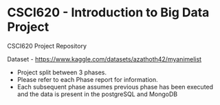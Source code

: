 # CSCI620 - Introduction to Big Data Project
CSCI620 Project Repository

Dataset - https://www.kaggle.com/datasets/azathoth42/myanimelist

- Project split between 3 phases.
- Please refer to each Phase report for information.
- Each subsequent phase assumes previous phase has been executed and the data is present in the postgreSQL and MongoDB
